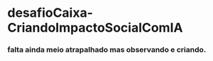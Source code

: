 # desafioCaixa-CriandoImpactoSocialComIA
### falta ainda meio atrapalhado mas observando e criando.
